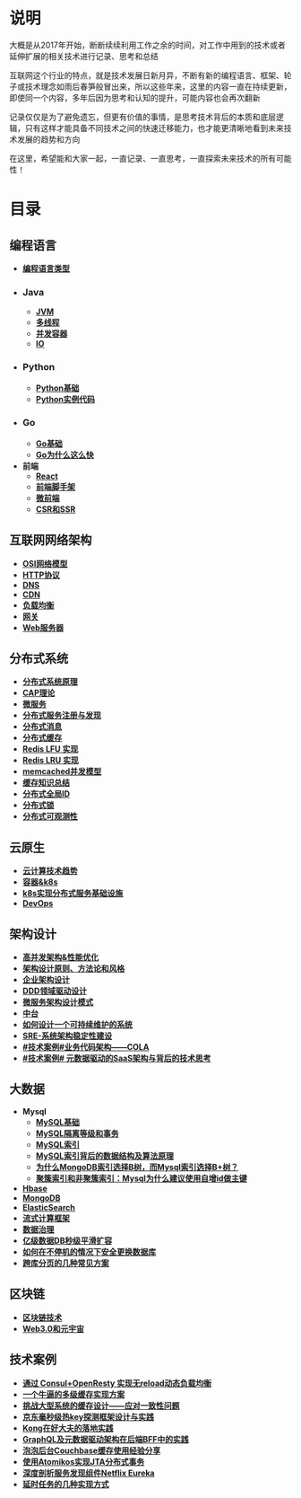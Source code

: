 # **说明**
大概是从2017年开始，断断续续利用工作之余的时间，对工作中用到的技术或者延伸扩展的相关技术进行记录、思考和总结

互联网这个行业的特点，就是技术发展日新月异，不断有新的编程语言、框架、轮子或技术理念如雨后春笋般冒出来，所以这些年来，这里的内容一直在持续更新，即使同一个内容，多年后因为思考和认知的提升，可能内容也会再次翻新

记录仅仅是为了避免遗忘，但更有价值的事情，是思考技术背后的本质和底层逻辑，只有这样才能具备不同技术之间的快速迁移能力，也才能更清晰地看到未来技术发展的趋势和方向

在这里，希望能和大家一起，一直记录、一直思考，一直探索未来技术的所有可能性！

# **目录**
## **编程语言**
- **[编程语言类型](https://github.com/xiaoyuge/Tech-Notes/blob/main/%E7%BC%96%E7%A8%8B%E8%AF%AD%E8%A8%80/%E7%BC%96%E7%A8%8B%E8%AF%AD%E8%A8%80%E7%B1%BB%E5%9E%8B.md)**
- ### **Java**
  - **[JVM](https://github.com/xiaoyuge/Tech-Notes/blob/main/Java/JVM.md)**
  - **[多线程](https://github.com/xiaoyuge/Tech-Notes/blob/main/Java/%E5%A4%9A%E7%BA%BF%E7%A8%8B.md)**
  - **[并发容器](https://github.com/xiaoyuge/Tech-Notes/blob/main/Java/%E5%B9%B6%E5%8F%91%E5%AE%B9%E5%99%A8.md)**
  - **[IO](https://github.com/xiaoyuge/Tech-Notes/blob/main/Java/IO.md)**
- ### **Python**
  - **[Python基础](https://github.com/xiaoyuge/Tech-Notes/blob/main/Python/Python%E5%9F%BA%E7%A1%80.md)**
  - **[Python实例代码](https://github.com/xiaoyuge/kingfish-python)**
- ### **Go**
  - **[Go基础](https://github.com/xiaoyuge/Tech-Notes/blob/main/Go/Go/Go%E5%9F%BA%E7%A1%80.md)**
  - **[Go为什么这么快](https://github.com/xiaoyuge/Tech-Notes/blob/main/Go/Go/Go%E4%B8%BA%E4%BB%80%E4%B9%88%E8%BF%99%E4%B9%88%E5%BF%AB.md)**
- **前端**
  - **[React](https://github.com/xiaoyuge/Tech-Notes/blob/main/%E5%89%8D%E7%AB%AF/React.md)**
  - **[前端脚手架](https://github.com/xiaoyuge/Tech-Notes/blob/main/%E5%89%8D%E7%AB%AF/%E5%89%8D%E7%AB%AF%E8%84%9A%E6%89%8B%E6%9E%B6.md)**
  - **[微前端](https://github.com/xiaoyuge/Tech-Notes/blob/main/%E5%89%8D%E7%AB%AF/%E5%BE%AE%E5%89%8D%E7%AB%AF.md)**
  - **[CSR和SSR](https://github.com/xiaoyuge/Tech-Notes/blob/main/%E5%89%8D%E7%AB%AF/CSR%E5%92%8CSSR.md)**
## **互联网网络架构**
- **[OSI网络模型](https://github.com/xiaoyuge/Tech-Notes/blob/main/%E4%BA%92%E8%81%94%E7%BD%91%E7%BD%91%E7%BB%9C%E6%9E%B6%E6%9E%84/OSI%E7%BD%91%E7%BB%9C%E6%A8%A1%E5%9E%8B.md)**
- **[HTTP协议](https://github.com/xiaoyuge/Tech-Notes/blob/main/%E4%BA%92%E8%81%94%E7%BD%91%E7%BD%91%E7%BB%9C%E6%9E%B6%E6%9E%84/HTTP%E5%8D%8F%E8%AE%AE.md)**
- **[DNS](https://github.com/xiaoyuge/Tech-Notes/blob/main/%E4%BA%92%E8%81%94%E7%BD%91%E7%BD%91%E7%BB%9C%E6%9E%B6%E6%9E%84/DNS.md)**
- **[CDN](https://github.com/xiaoyuge/Tech-Notes/blob/main/%E4%BA%92%E8%81%94%E7%BD%91%E7%BD%91%E7%BB%9C%E6%9E%B6%E6%9E%84/CDN.md)**
- **[负载均衡](https://github.com/xiaoyuge/Tech-Notes/blob/main/%E4%BA%92%E8%81%94%E7%BD%91%E7%BD%91%E7%BB%9C%E6%9E%B6%E6%9E%84/%E8%B4%9F%E8%BD%BD%E5%9D%87%E8%A1%A1.md)**
- **[网关](https://github.com/xiaoyuge/Tech-Notes/blob/main/%E4%BA%92%E8%81%94%E7%BD%91%E7%BD%91%E7%BB%9C%E6%9E%B6%E6%9E%84/%E7%BD%91%E5%85%B3.md)**
- **[Web服务器](https://github.com/xiaoyuge/Tech-Notes/blob/main/%E4%BA%92%E8%81%94%E7%BD%91%E7%BD%91%E7%BB%9C%E6%9E%B6%E6%9E%84/Web%E6%9C%8D%E5%8A%A1%E5%99%A8.md)**
##  **分布式系统**
- **[分布式系统原理](https://github.com/xiaoyuge/Tech-Notes/blob/main/%E5%88%86%E5%B8%83%E5%BC%8F%E7%B3%BB%E7%BB%9F/%E5%88%86%E5%B8%83%E5%BC%8F%E7%B3%BB%E7%BB%9F%E5%8E%9F%E7%90%86.md)**
- **[CAP理论](https://github.com/xiaoyuge/Tech-Notes/blob/main/%E5%88%86%E5%B8%83%E5%BC%8F%E7%B3%BB%E7%BB%9F/CAP%E7%90%86%E8%AE%BA.md)**
- **[微服务](https://github.com/xiaoyuge/Tech-Notes/blob/main/%E5%88%86%E5%B8%83%E5%BC%8F%E7%B3%BB%E7%BB%9F/%E5%BE%AE%E6%9C%8D%E5%8A%A1.md)**
- **[分布式服务注册与发现](https://github.com/xiaoyuge/Tech-Notes/blob/main/%E5%88%86%E5%B8%83%E5%BC%8F%E7%B3%BB%E7%BB%9F/%E5%88%86%E5%B8%83%E5%BC%8F%E6%9C%8D%E5%8A%A1%E6%B3%A8%E5%86%8C%E4%B8%8E%E5%8F%91%E7%8E%B0.md)**
- **[分布式消息](https://github.com/xiaoyuge/Tech-Notes/blob/main/%E5%88%86%E5%B8%83%E5%BC%8F%E7%B3%BB%E7%BB%9F/%E5%88%86%E5%B8%83%E5%BC%8F%E6%B6%88%E6%81%AF.md)**
- **[分布式缓存](https://github.com/xiaoyuge/Tech-Notes/blob/main/%E5%88%86%E5%B8%83%E5%BC%8F%E7%B3%BB%E7%BB%9F/%E5%88%86%E5%B8%83%E5%BC%8F%E7%BC%93%E5%AD%98.md)**
- **[Redis LFU 实现](https://github.com/xiaoyuge/Tech-Notes/blob/main/%E5%88%86%E5%B8%83%E5%BC%8F%E7%B3%BB%E7%BB%9F/Redis%E7%9A%84LFU%E5%AE%9E%E7%8E%B0.md)**
- **[Redis LRU 实现](https://github.com/xiaoyuge/Tech-Notes/blob/main/%E5%88%86%E5%B8%83%E5%BC%8F%E7%B3%BB%E7%BB%9F/Redis%E7%9A%84LRU%E5%AE%9E%E7%8E%B0.md)**
- **[memcached并发模型](https://github.com/xiaoyuge/Tech-Notes/blob/main/%E5%88%86%E5%B8%83%E5%BC%8F%E7%B3%BB%E7%BB%9F/memcached%E5%B9%B6%E5%8F%91%E6%A8%A1%E5%9E%8B.md)**
- **[缓存知识总结](https://github.com/xiaoyuge/Tech-Notes/blob/main/%E5%88%86%E5%B8%83%E5%BC%8F%E7%B3%BB%E7%BB%9F/%E7%BC%93%E5%AD%98%E7%9F%A5%E8%AF%86%E6%80%BB%E7%BB%93.md)**
- **[分布式全局ID](https://github.com/xiaoyuge/Tech-Notes/blob/main/%E5%88%86%E5%B8%83%E5%BC%8F%E7%B3%BB%E7%BB%9F/%E5%88%86%E5%B8%83%E5%BC%8F%E5%85%A8%E5%B1%80ID.md)**
- **[分布式锁](https://github.com/xiaoyuge/Tech-Notes/blob/main/%E5%88%86%E5%B8%83%E5%BC%8F%E7%B3%BB%E7%BB%9F/%E5%88%86%E5%B8%83%E5%BC%8F%E9%94%81.md)**
- **[分布式可观测性](https://github.com/xiaoyuge/Tech-Notes/blob/main/%E5%88%86%E5%B8%83%E5%BC%8F%E7%B3%BB%E7%BB%9F/%E5%88%86%E5%B8%83%E5%BC%8F%E5%8F%AF%E8%A7%82%E6%B5%8B%E6%80%A7.md)**
## **云原生**
- **[云计算技术趋势](https://github.com/xiaoyuge/Tech-Notes/blob/main/%E4%BA%91%E5%8E%9F%E7%94%9F/%E4%BA%91%E8%AE%A1%E7%AE%97%E6%8A%80%E6%9C%AF%E8%B6%8B%E5%8A%BF.md)**
- **[容器&k8s](https://github.com/xiaoyuge/Tech-Notes/blob/main/%E4%BA%91%E5%8E%9F%E7%94%9F/%E5%AE%B9%E5%99%A8%E5%92%8Ck8s.md)**
- **[k8s实现分布式服务基础设施](https://github.com/xiaoyuge/Tech-Notes/blob/main/%E4%BA%91%E5%8E%9F%E7%94%9F/k8s%E5%AE%9E%E7%8E%B0%E5%88%86%E5%B8%83%E5%BC%8F%E6%9C%8D%E5%8A%A1%E5%9F%BA%E7%A1%80%E8%AE%BE%E6%96%BD.md)**
- **[DevOps](https://github.com/xiaoyuge/Tech-Notes/blob/main/%E4%BA%91%E5%8E%9F%E7%94%9F/DevOps.md)**
## **架构设计**
- **[高并发架构&性能优化](https://github.com/xiaoyuge/Tech-Notes/blob/main/%E6%9E%B6%E6%9E%84%E8%AE%BE%E8%AE%A1/%E9%AB%98%E5%B9%B6%E5%8F%91%E6%9E%B6%E6%9E%84%E5%92%8C%E6%80%A7%E8%83%BD%E4%BC%98%E5%8C%96.md)**
- **[架构设计原则、方法论和风格](https://github.com/xiaoyuge/Tech-Notes/blob/main/%E6%9E%B6%E6%9E%84%E8%AE%BE%E8%AE%A1/%E6%9E%B6%E6%9E%84%E8%AE%BE%E8%AE%A1%E5%8E%9F%E5%88%99%E3%80%81%E6%96%B9%E6%B3%95%E8%AE%BA%E5%92%8C%E9%A3%8E%E6%A0%BC.md)**
- **[企业架构设计](https://github.com/xiaoyuge/Tech-Notes/blob/main/%E6%9E%B6%E6%9E%84%E8%AE%BE%E8%AE%A1/%E4%BC%81%E4%B8%9A%E6%9E%B6%E6%9E%84%E8%AE%BE%E8%AE%A1.md)**
- **[DDD领域驱动设计](https://github.com/xiaoyuge/Tech-Notes/blob/main/%E6%9E%B6%E6%9E%84%E8%AE%BE%E8%AE%A1/DDD%E9%A2%86%E5%9F%9F%E9%A9%B1%E5%8A%A8%E8%AE%BE%E8%AE%A1.md)**
- **[微服务架构设计模式](https://github.com/xiaoyuge/Tech-Notes/blob/main/%E6%9E%B6%E6%9E%84%E8%AE%BE%E8%AE%A1/%E5%BE%AE%E6%9C%8D%E5%8A%A1%E6%9E%B6%E6%9E%84%E8%AE%BE%E8%AE%A1%E6%A8%A1%E5%BC%8F.md)**
- **[中台](https://github.com/xiaoyuge/Tech-Notes/blob/main/%E6%9E%B6%E6%9E%84%E8%AE%BE%E8%AE%A1/%E4%B8%AD%E5%8F%B0.md)**
- **[如何设计一个可持续维护的系统](https://github.com/xiaoyuge/Tech-Notes/blob/main/%E6%9E%B6%E6%9E%84%E8%AE%BE%E8%AE%A1/%E5%A6%82%E4%BD%95%E8%AE%BE%E8%AE%A1%E4%B8%80%E4%B8%AA%E5%8F%AF%E6%8C%81%E7%BB%AD%E7%BB%B4%E6%8A%A4%E7%9A%84%E7%B3%BB%E7%BB%9F.md)**
- **[SRE-系统架构稳定性建设](https://github.com/xiaoyuge/Tech-Notes/blob/main/%E6%9E%B6%E6%9E%84%E8%AE%BE%E8%AE%A1/SRE-%E7%B3%BB%E7%BB%9F%E6%9E%B6%E6%9E%84%E7%A8%B3%E5%AE%9A%E6%80%A7%E5%BB%BA%E8%AE%BE.md)**
- **[#技术案例#业务代码架构——COLA](https://github.com/xiaoyuge/Tech-Notes/blob/main/%E6%9E%B6%E6%9E%84%E8%AE%BE%E8%AE%A1/%E4%B8%9A%E5%8A%A1%E4%BB%A3%E7%A0%81%E6%9E%B6%E6%9E%84%E2%80%94%E2%80%94COLA.md)**
- **[#技术案例# 元数据驱动的SaaS架构与背后的技术思考](https://github.com/xiaoyuge/Tech-Notes/blob/main/%E6%9E%B6%E6%9E%84%E8%AE%BE%E8%AE%A1/%E5%85%83%E6%95%B0%E6%8D%AE%E9%A9%B1%E5%8A%A8%E7%9A%84SaaS%E6%9E%B6%E6%9E%84%E4%B8%8E%E8%83%8C%E5%90%8E%E7%9A%84%E6%8A%80%E6%9C%AF%E6%80%9D%E8%80%83.md)**
## **大数据**
- **Mysql**
  - **[MySQL基础](https://github.com/xiaoyuge/Tech-Notes/blob/main/%E5%A4%A7%E6%95%B0%E6%8D%AE/Mysql/Mysql%E5%9F%BA%E7%A1%80.md)**
  - **[MySQL隔离等级和事务](https://github.com/xiaoyuge/Tech-Notes/blob/main/%E5%A4%A7%E6%95%B0%E6%8D%AE/Mysql/MySQL%E9%9A%94%E7%A6%BB%E7%AD%89%E7%BA%A7%E5%92%8C%E4%BA%8B%E5%8A%A1.md)**
  - **[MySQL索引](https://github.com/xiaoyuge/Tech-Notes/blob/main/%E5%A4%A7%E6%95%B0%E6%8D%AE/Mysql/MySQL%E7%B4%A2%E5%BC%95.md)**
  - **[MySQL索引背后的数据结构及算法原理](https://github.com/xiaoyuge/Tech-Notes/blob/main/%E5%A4%A7%E6%95%B0%E6%8D%AE/Mysql/MySQL%E7%B4%A2%E5%BC%95%E8%83%8C%E5%90%8E%E7%9A%84%E6%95%B0%E6%8D%AE%E7%BB%93%E6%9E%84%E5%8F%8A%E7%AE%97%E6%B3%95%E5%8E%9F%E7%90%86.md)**
  - **[为什么MongoDB索引选择B树，而Mysql索引选择B+树？](https://github.com/xiaoyuge/Tech-Notes/blob/main/%E5%A4%A7%E6%95%B0%E6%8D%AE/Mysql/%E4%B8%BA%E4%BB%80%E4%B9%88MongoDB%E7%B4%A2%E5%BC%95%E9%80%89%E6%8B%A9B%E6%A0%91%E8%80%8CMysql%E7%B4%A2%E5%BC%95%E9%80%89%E6%8B%A9B%2B%E6%A0%91.md)**
  - **[聚簇索引和非聚簇索引：Mysql为什么建议使用自增id做主键](https://github.com/xiaoyuge/Tech-Notes/blob/main/%E5%A4%A7%E6%95%B0%E6%8D%AE/Mysql/Mysql%E4%B8%BA%E4%BB%80%E4%B9%88%E5%BB%BA%E8%AE%AE%E4%BD%BF%E7%94%A8%E8%87%AA%E5%A2%9Eid%E5%81%9A%E4%B8%BB%E9%94%AE.md)**
- **[Hbase](https://github.com/xiaoyuge/Tech-Notes/blob/main/%E5%A4%A7%E6%95%B0%E6%8D%AE/Hbase.md)**
- **[MongoDB](https://github.com/xiaoyuge/Tech-Notes/blob/main/%E5%A4%A7%E6%95%B0%E6%8D%AE/MongoDB.md)**
- **[ElasticSearch](https://github.com/xiaoyuge/Tech-Notes/blob/main/%E5%A4%A7%E6%95%B0%E6%8D%AE/ElasticSearch.md)**
- **[流式计算框架](https://github.com/xiaoyuge/Tech-Notes/blob/main/%E5%A4%A7%E6%95%B0%E6%8D%AE/%E6%B5%81%E5%BC%8F%E8%AE%A1%E7%AE%97%E6%A1%86%E6%9E%B6.md)**
- **[数据治理](https://github.com/xiaoyuge/Tech-Notes/blob/main/%E5%A4%A7%E6%95%B0%E6%8D%AE/%E6%95%B0%E6%8D%AE%E6%B2%BB%E7%90%86.md)**
- **[亿级数据DB秒级平滑扩容](https://github.com/xiaoyuge/Tech-Notes/blob/main/%E5%A4%A7%E6%95%B0%E6%8D%AE/%E4%BA%BF%E7%BA%A7%E6%95%B0%E6%8D%AEDB%E7%A7%92%E7%BA%A7%E5%B9%B3%E6%BB%91%E6%89%A9%E5%AE%B9.md)**
- **[如何在不停机的情况下安全更换数据库](https://github.com/xiaoyuge/Tech-Notes/blob/main/%E5%A4%A7%E6%95%B0%E6%8D%AE/%E5%A6%82%E4%BD%95%E5%9C%A8%E4%B8%8D%E5%81%9C%E6%9C%BA%E7%9A%84%E6%83%85%E5%86%B5%E4%B8%8B%E5%AE%89%E5%85%A8%E6%9B%B4%E6%8D%A2%E6%95%B0%E6%8D%AE%E5%BA%93.md)**
- **[跨库分页的几种常见方案](https://github.com/xiaoyuge/Tech-Notes/blob/main/%E5%A4%A7%E6%95%B0%E6%8D%AE/%E8%B7%A8%E5%BA%93%E5%88%86%E9%A1%B5%E7%9A%84%E5%87%A0%E7%A7%8D%E5%B8%B8%E8%A7%81%E6%96%B9%E6%A1%88.md)**
## **区块链**
- **[区块链技术](https://github.com/xiaoyuge/Tech-Notes/blob/main/%E5%8C%BA%E5%9D%97%E9%93%BE/%E5%8C%BA%E5%9D%97%E9%93%BE%E6%8A%80%E6%9C%AF.md)**
- **[Web3.0和元宇宙](https://github.com/xiaoyuge/Tech-Notes/blob/main/%E5%8C%BA%E5%9D%97%E9%93%BE/Web3.0%E5%92%8C%E5%85%83%E5%AE%87%E5%AE%99.md)**
## **技术案例**
- **[通过 Consul+OpenResty 实现无reload动态负载均衡](https://github.com/xiaoyuge/Tech-Notes/blob/main/%E6%8A%80%E6%9C%AF%E6%A1%88%E4%BE%8B/%E9%80%9A%E8%BF%87Consul%2BOpenResty%E5%AE%9E%E7%8E%B0%E6%97%A0reload%E5%8A%A8%E6%80%81%E8%B4%9F%E8%BD%BD%E5%9D%87%E8%A1%A1.md)**
- **[一个牛逼的多级缓存实现方案](https://github.com/xiaoyuge/Tech-Notes/blob/main/%E6%8A%80%E6%9C%AF%E6%A1%88%E4%BE%8B/%E4%B8%80%E4%B8%AA%E7%89%9B%E9%80%BC%E7%9A%84%E5%A4%9A%E7%BA%A7%E7%BC%93%E5%AD%98%E5%AE%9E%E7%8E%B0%E6%96%B9%E6%A1%88.md)**
- **[挑战大型系统的缓存设计——应对一致性问题](https://github.com/xiaoyuge/Tech-Notes/blob/main/%E6%8A%80%E6%9C%AF%E6%A1%88%E4%BE%8B/%E6%8C%91%E6%88%98%E5%A4%A7%E5%9E%8B%E7%B3%BB%E7%BB%9F%E7%9A%84%E7%BC%93%E5%AD%98%E8%AE%BE%E8%AE%A1%E2%80%94%E2%80%94%E5%BA%94%E5%AF%B9%E4%B8%80%E8%87%B4%E6%80%A7%E9%97%AE%E9%A2%98.md)**
- **[京东毫秒级热key探测框架设计与实践](https://github.com/xiaoyuge/Tech-Notes/blob/main/%E6%8A%80%E6%9C%AF%E6%A1%88%E4%BE%8B/%E4%BA%AC%E4%B8%9C%E6%AF%AB%E7%A7%92%E7%BA%A7%E7%83%ADkey%E6%8E%A2%E6%B5%8B%E6%A1%86%E6%9E%B6%E8%AE%BE%E8%AE%A1%E4%B8%8E%E5%AE%9E%E8%B7%B5.md)**
- **[Kong在好大夫的落地实践](https://github.com/xiaoyuge/Tech-Notes/blob/main/%E6%8A%80%E6%9C%AF%E6%A1%88%E4%BE%8B/Kong%E5%9C%A8%E5%A5%BD%E5%A4%A7%E5%A4%AB%E7%9A%84%E8%90%BD%E5%9C%B0%E5%AE%9E%E8%B7%B5.md)**
- **[GraphQL及元数据驱动架构在后端BFF中的实践](https://github.com/xiaoyuge/Tech-Notes/blob/main/%E6%8A%80%E6%9C%AF%E6%A1%88%E4%BE%8B/GraphQL%E5%8F%8A%E5%85%83%E6%95%B0%E6%8D%AE%E9%A9%B1%E5%8A%A8%E6%9E%B6%E6%9E%84%E5%9C%A8%E5%90%8E%E7%AB%AFBFF%E4%B8%AD%E7%9A%84%E5%AE%9E%E8%B7%B5.md)**
- **[泡泡后台Couchbase缓存使用经验分享](https://github.com/xiaoyuge/Tech-Notes/blob/main/%E6%8A%80%E6%9C%AF%E6%A1%88%E4%BE%8B/%E6%B3%A1%E6%B3%A1%E5%90%8E%E5%8F%B0Couchbase%E7%BC%93%E5%AD%98%E4%BD%BF%E7%94%A8%E7%BB%8F%E9%AA%8C%E5%88%86%E4%BA%AB.md)**
- **[使用Atomikos实现JTA分布式事务](https://github.com/xiaoyuge/Tech-Notes/blob/main/%E6%8A%80%E6%9C%AF%E6%A1%88%E4%BE%8B/%E4%BD%BF%E7%94%A8Atomikos%E5%AE%9E%E7%8E%B0JTA%E5%88%86%E5%B8%83%E5%BC%8F%E4%BA%8B%E5%8A%A1.md)**
- **[深度剖析服务发现组件Netflix Eureka](https://github.com/xiaoyuge/Tech-Notes/blob/main/%E6%8A%80%E6%9C%AF%E6%A1%88%E4%BE%8B/%E6%B7%B1%E5%BA%A6%E5%89%96%E6%9E%90%E6%9C%8D%E5%8A%A1%E5%8F%91%E7%8E%B0%E7%BB%84%E4%BB%B6NetflixEureka.md)**
- **[延时任务的几种实现方式](https://github.com/xiaoyuge/Tech-Notes/blob/main/%E6%8A%80%E6%9C%AF%E6%A1%88%E4%BE%8B/%E5%BB%B6%E6%97%B6%E4%BB%BB%E5%8A%A1%E7%9A%84%E5%87%A0%E7%A7%8D%E5%AE%9E%E7%8E%B0%E6%96%B9%E5%BC%8F.md)**


